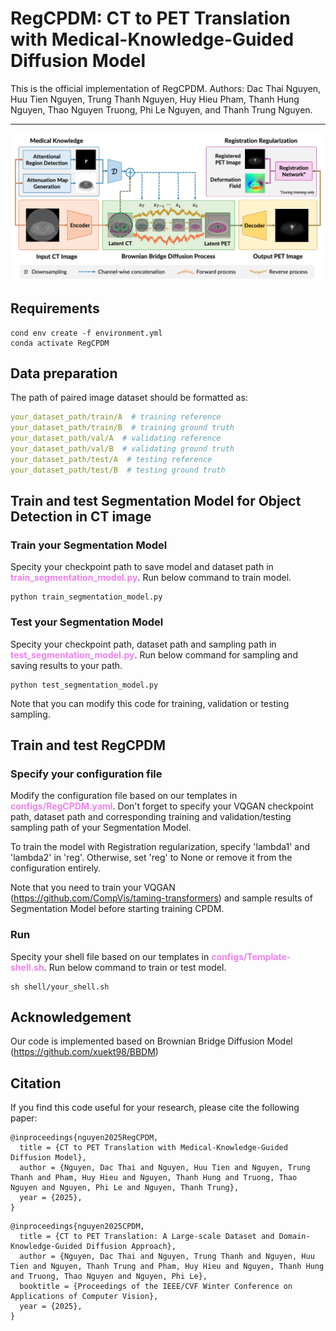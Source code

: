 # RegCPDM: CT to PET Translation with Medical-Knowledge-Guided Diffusion Model

This is the official implementation of RegCPDM.
Authors: Dac Thai Nguyen, Huu Tien Nguyen, Trung Thanh Nguyen, Huy Hieu Pham, Thanh Hung Nguyen, Thao Nguyen Truong, Phi Le Nguyen, and Thanh Trung Nguyen.

***
![img](resources/RegCPDM_architecture.png)

## Requirements
```commandline
cond env create -f environment.yml
conda activate RegCPDM
```

## Data preparation
The path of paired image dataset should be formatted as:
```yaml
your_dataset_path/train/A  # training reference
your_dataset_path/train/B  # training ground truth
your_dataset_path/val/A  # validating reference
your_dataset_path/val/B  # validating ground truth
your_dataset_path/test/A  # testing reference
your_dataset_path/test/B  # testing ground truth
```

## Train and test Segmentation Model for Object Detection in CT image
### Train your Segmentation Model
Specity your checkpoint path to save model and dataset path in <font color=violet><b>train_segmentation_model.py</b></font>. Run below command to train model.
```commandline
python train_segmentation_model.py
```
### Test your Segmentation Model
Specity your checkpoint path, dataset path and sampling path in <font color=violet><b>test_segmentation_model.py</b></font>. Run below command for sampling and saving results to your path.
```commandline
python test_segmentation_model.py
```
Note that you can modify this code for training, validation or testing sampling.

## Train and test RegCPDM
### Specify your configuration file
Modify the configuration file based on our templates in <font color=violet><b>configs/RegCPDM.yaml</b></font>. Don't forget to specify your VQGAN checkpoint path, dataset path and corresponding training and validation/testing sampling path of your Segmentation Model.

To train the model with Registration regularization, specify 'lambda1' and 'lambda2' in 'reg'. Otherwise, set 'reg' to None or remove it from the configuration entirely.

Note that you need to train your VQGAN (https://github.com/CompVis/taming-transformers) and sample results of Segmentation Model before starting training CPDM.
### Run
Specity your shell file based on our templates in <font color=violet><b>configs/Template-shell.sh</b></font>. Run below command to train or test model.
```commandline
sh shell/your_shell.sh
```

## Acknowledgement
Our code is implemented based on Brownian Bridge Diffusion Model (https://github.com/xuekt98/BBDM)  

## Citation
If you find this code useful for your research, please cite the following paper:
```
@inproceedings{nguyen2025RegCPDM,
  title = {CT to PET Translation with Medical-Knowledge-Guided Diffusion Model},
  author = {Nguyen, Dac Thai and Nguyen, Huu Tien and Nguyen, Trung Thanh and Pham, Huy Hieu and Nguyen, Thanh Hung and Truong, Thao Nguyen and Nguyen, Phi Le and Nguyen, Thanh Trung},
  year = {2025},
}
```

```
@inproceedings{nguyen2025CPDM,
  title = {CT to PET Translation: A Large-scale Dataset and Domain-Knowledge-Guided Diffusion Approach},
  author = {Nguyen, Dac Thai and Nguyen, Trung Thanh and Nguyen, Huu Tien and Nguyen, Thanh Trung and Pham, Huy Hieu and Nguyen, Thanh Hung and Truong, Thao Nguyen and Nguyen, Phi Le},
  booktitle = {Proceedings of the IEEE/CVF Winter Conference on Applications of Computer Vision},
  year = {2025},
}
```
